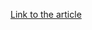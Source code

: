 [Link to the article](https://lordx64.medium.com/initial-analysis-of-passwordstate-supply-chain-attack-backdoor-code-aaff1df389e4)
